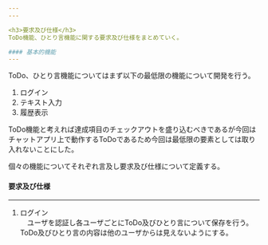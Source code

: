 ```yaml
---
---

<h3>要求及び仕様</h3>
ToDo機能、ひとり言機能に関する要求及び仕様をまとめていく。

#### 基本的機能
---
```

ToDo、ひとり言機能についてはまず以下の最低限の機能について開発を行う。

1. ログイン
1. テキスト入力
1. 履歴表示

ToDo機能と考えれば達成項目のチェックアウトを盛り込むべきであるが今回はチャットアプリ上で動作するToDoであるため今回は最低限の要素としては取り入れないことにした。

個々の機能についてそれぞれ言及し要求及び仕様について定義する。

#### 要求及び仕様
---

1. ログイン  
　ユーザを認証し各ユーザごとにToDo及びひとり言について保存を行う。ToDo及びひとり言の内容は他のユーザからは見えないようにする。